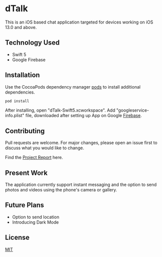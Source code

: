 # dTalk

This is an iOS based chat application targeted for devices working on iOS 13.0 and above.


## Technology Used 

* Swift 5
* Google Firebase


## Installation

Use the CocoaPods dependency manager [pods](https://cocoapods.org/) to install additional dependencies.

```bash
pod install
```
After installing, open "dTalk-Swift5.xcworkspace". Add "googleservice-info.plist" file, downloaded after setting up App on Google [Firebase](https://firebase.google.com).

## Contributing
Pull requests are welcome. For major changes, please open an issue first to discuss what you would like to change.

Find the [Project Report](https://drive.google.com/file/d/1ups1UOt3PSe7oSSUMCY9vuwVSdVd3JS6/view?usp=sharing) here.

## Present Work

The application currently support instant messaging and the option to send photos and videos using the phone's camera or gallery.

## Future Plans
* Option to send location
* Introducing Dark Mode

## License
[MIT](https://choosealicense.com/licenses/mit/)